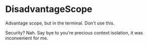 # DisadvantageScope

Advantage scope, but in the terminal. Don't use this.

Security? Nah. Say bye to you're precious context isolation, it was inconvenient for me.
